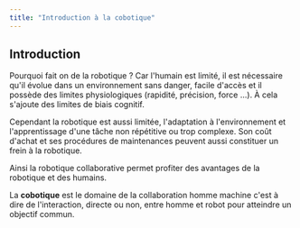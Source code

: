 ```yaml
---
title: "Introduction à la cobotique"
---
```


## Introduction

Pourquoi fait on de la robotique ? Car l'humain est limité, il est nécessaire qu'il évolue dans un environnement sans danger, facile d'accès et il possède des limites physiologiques (rapidité, précision, force ...). À cela s'ajoute des limites de biais cognitif.

Cependant la robotique est aussi limitée, l'adaptation à l'environnement et l'apprentissage d'une tâche non répétitive ou trop complexe. Son coût d'achat et ses procédures de maintenances peuvent aussi constituer un frein à la robotique.

Ainsi la robotique collaborative permet profiter des avantages de la robotique et des humains.

La **cobotique** est le domaine de la collaboration homme machine c'est à dire de l'interaction, directe ou non, entre homme et robot pour atteindre un objectif commun.
